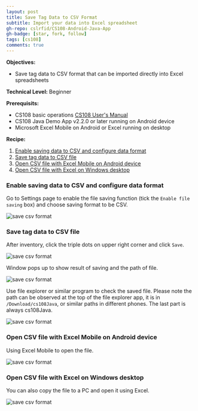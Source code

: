 ```yaml
---
layout: post
title: Save Tag Data to CSV Format
subtitle: Import your data into Excel spreadsheet
gh-repo: cslrfid/CS108-Android-Java-App
gh-badge: [star, fork, follow]
tags: [cs108]
comments: true
---
```


**Objectives:** 

* Save tag data to CSV format that can be imported directly into Excel spreadsheets

**Technical Level:** Beginner

**Prerequisits:**

* CS108 basic operations [CS108 User's Manual](https://www.convergence.com.hk/downloads/cs108/)
* CS108 Java Demo App v2.2.0 or later running on Android device
* Microsoft Excel Mobile on Android or Excel running on desktop

**Recipe:**

1. [Enable saving data to CSV and configure data format](#1)
2. [Save tag data to CSV file](#2)  
3. [Open CSV file with Excel Mobile on Android device](#3)
4. [Open CSV file with Excel on Windows desktop](#4)


### <a name="1"></a>Enable saving data to CSV and configure data format

Go to Settings page to enable the file saving function (tick the `Enable file saving` box) and choose saving format to be CSV.

![save csv format](../img/CS108-settings-save-csv.png)

### <a name="2"></a>Save tag data to CSV file

After inventory, click the triple dots on upper right corner and click `Save`.

![save csv format](../img/CS108-inventory-save-csv-1.png)

Window pops up to show result of saving and the path of file.

![save csv format](../img/CS108-inventory-save-csv-2.png)

Use file explorer or similar program to check the saved file.  Please note the path can be observed at the top of the file explorer app, it is in `/Download/cs108Java`, or similar paths in different phones.  The last part is always cs108Java. 

![save csv format](../img/CS108-file-explorer.png)

### <a name="3"></a>Open CSV file with Excel Mobile on Android device

Using Excel Mobile to open the file.  

![save csv format](../img/CS108-excel-csv-file.png)

### <a name="4"></a>Open CSV file with Excel on Windows desktop</a>

You can also copy the file to a PC and open it using Excel.

![save csv format](../img/CS108-excel-desktop-csv-file.png)


